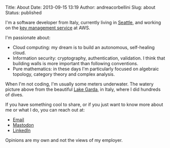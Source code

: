 Title: About
Date: 2013-09-15 13:19
Author: andreacorbellini
Slug: about
Status: published

I'm a software developer from Italy, currently living in
[Seattle](https://en.wikipedia.org/wiki/Seattle), and working on the [key
management service](https://aws.amazon.com/kms/) at AWS.

I'm passionate about:

* Cloud computing: my dream is to build an autonomous, self-healing cloud.
* Information security: cryptography, authentication, validation. I think that
  building walls is more important than following conventions.
* Pure mathematics: in these days I'm particularly focused on algebraic
  topology, category theory and complex analysis.

When I'm not coding, I'm usually some meters underwater. The watery picture above
from the beautiful [Lake Garda](https://en.wikipedia.org/wiki/Lake_Garda), in
Italy, where I did hundreds of dives.

If you have something cool to share, or if you just want to know more about me
or what I do, you can reach out at:

<ul class="about-link-list">
  <li><a href="mailto:corbellini.andrea@gmail.com" rel="me" class="email">Email</a></li>
  <li><a href="https://ubuntu.social/@andrea" rel="me" class="mastodon">Mastodon</a></li>
  <li><a href="https://linkedin.com/in/andreacorbellini" rel="me" class="linkedin">LinkedIn</a></li>
</ul>

Opinions are my own and not the views of my employer.
